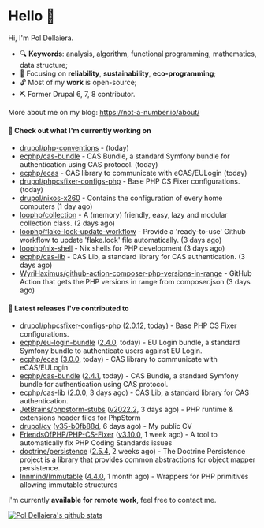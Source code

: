 # Hello 👋

Hi, I'm Pol Dellaiera.

- 🔍 **Keywords**: analysis, algorithm, functional programming, mathematics, data structure;
- 🎯 Focusing on **reliability**, **sustainability**, **eco-programming**;
- 🔓 Most of my **work** is open-source;
- ⛏️ Former Drupal 6, 7, 8 contributor.

More about me on my blog: https://not-a-number.io/about/

#### 👷 Check out what I'm currently working on

- [drupol/php-conventions](https://github.com/drupol/php-conventions) -  (today)
- [ecphp/cas-bundle](https://github.com/ecphp/cas-bundle) - CAS Bundle, a standard Symfony bundle for authentication using CAS protocol. (today)
- [ecphp/ecas](https://github.com/ecphp/ecas) - CAS library to communicate with eCAS/EULogin (today)
- [drupol/phpcsfixer-configs-php](https://github.com/drupol/phpcsfixer-configs-php) - Base PHP CS Fixer configurations. (today)
- [drupol/nixos-x260](https://github.com/drupol/nixos-x260) - Contains the configuration of every home computers (1 day ago)
- [loophp/collection](https://github.com/loophp/collection) - A (memory) friendly, easy, lazy and modular collection class. (2 days ago)
- [loophp/flake-lock-update-workflow](https://github.com/loophp/flake-lock-update-workflow) - Provide a &#39;ready-to-use&#39; Github workflow to update &#39;flake.lock&#39; file automatically. (3 days ago)
- [loophp/nix-shell](https://github.com/loophp/nix-shell) - Nix shells for PHP development (3 days ago)
- [ecphp/cas-lib](https://github.com/ecphp/cas-lib) - CAS Lib, a standard library for CAS authentication. (3 days ago)
- [WyriHaximus/github-action-composer-php-versions-in-range](https://github.com/WyriHaximus/github-action-composer-php-versions-in-range) - GitHub Action that gets the PHP versions in range from composer.json (3 days ago)

#### 🔭 Latest releases I've contributed to

- [drupol/phpcsfixer-configs-php](https://github.com/drupol/phpcsfixer-configs-php) ([2.0.12](https://github.com/drupol/phpcsfixer-configs-php/releases/tag/2.0.12), today) - Base PHP CS Fixer configurations.
- [ecphp/eu-login-bundle](https://github.com/ecphp/eu-login-bundle) ([2.4.0](https://github.com/ecphp/eu-login-bundle/releases/tag/2.4.0), today) - EU Login bundle, a standard Symfony bundle to authenticate users against EU Login.
- [ecphp/ecas](https://github.com/ecphp/ecas) ([3.0.0](https://github.com/ecphp/ecas/releases/tag/3.0.0), today) - CAS library to communicate with eCAS/EULogin
- [ecphp/cas-bundle](https://github.com/ecphp/cas-bundle) ([2.4.1](https://github.com/ecphp/cas-bundle/releases/tag/2.4.1), today) - CAS Bundle, a standard Symfony bundle for authentication using CAS protocol.
- [ecphp/cas-lib](https://github.com/ecphp/cas-lib) ([2.0.0](https://github.com/ecphp/cas-lib/releases/tag/2.0.0), 3 days ago) - CAS Lib, a standard library for CAS authentication.
- [JetBrains/phpstorm-stubs](https://github.com/JetBrains/phpstorm-stubs) ([v2022.2](https://github.com/JetBrains/phpstorm-stubs/releases/tag/v2022.2), 3 days ago) - PHP runtime &amp; extensions header files for PhpStorm
- [drupol/cv](https://github.com/drupol/cv) ([v35-b0fb88d](https://github.com/drupol/cv/releases/tag/v35-b0fb88d), 6 days ago) - My public CV
- [FriendsOfPHP/PHP-CS-Fixer](https://github.com/FriendsOfPHP/PHP-CS-Fixer) ([v3.10.0](https://github.com/FriendsOfPHP/PHP-CS-Fixer/releases/tag/v3.10.0), 1 week ago) - A tool to automatically fix PHP Coding Standards issues
- [doctrine/persistence](https://github.com/doctrine/persistence) ([2.5.4](https://github.com/doctrine/persistence/releases/tag/2.5.4), 2 weeks ago) - The Doctrine Persistence project is a library that provides common abstractions for object mapper persistence.
- [Innmind/Immutable](https://github.com/Innmind/Immutable) ([4.4.0](https://github.com/Innmind/Immutable/releases/tag/4.4.0), 1 month ago) - Wrappers for PHP primitives allowing immutable structures

I'm currently **available for remote work**, feel free to contact me.

[![Pol Dellaiera's github stats](https://github-readme-stats.vercel.app/api?username=drupol&count_private=true&show_icons=true)](https://github.com/drupol)
